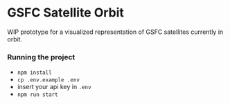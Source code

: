 # GSFC Satellite Orbit

WIP prototype for a visualized representation of GSFC satellites currently in orbit.

### Running the project

-   `npm install`
-   `cp .env.example .env`
-   insert your api key in `.env`
-   `npm run start`
